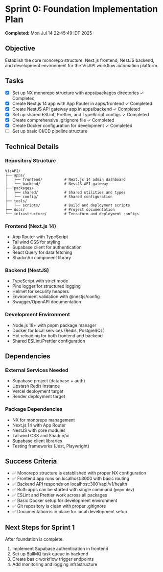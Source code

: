 # Sprint 0: Foundation Implementation Plan

**Completed:** Mon Jul 14 22:45:49 IDT 2025

## Objective

Establish the core monorepo structure, Next.js frontend, NestJS backend, and development environment for the VisAPI workflow automation platform.

## Tasks

- [x] Set up NX monorepo structure with apps/packages directories ✓ Completed
- [x] Create Next.js 14 app with App Router in apps/frontend ✓ Completed
- [x] Create NestJS API gateway app in apps/backend ✓ Completed
- [x] Set up shared ESLint, Prettier, and TypeScript configs ✓ Completed
- [x] Create comprehensive .gitignore file ✓ Completed
- [x] Create Docker configuration for development ✓ Completed
- [ ] Set up basic CI/CD pipeline structure

## Technical Details

### Repository Structure
```
VisAPI/
├── apps/
│   ├── frontend/          # Next.js 14 admin dashboard
│   └── backend/           # NestJS API gateway
├── packages/
│   ├── shared/            # Shared utilities and types
│   └── config/            # Shared configuration
├── tools/
│   └── scripts/           # Build and deployment scripts
├── docs/                  # Project documentation
└── infrastructure/        # Terraform and deployment configs
```

### Frontend (Next.js 14)
- App Router with TypeScript
- Tailwind CSS for styling
- Supabase client for authentication
- React Query for data fetching
- Shadcn/ui component library

### Backend (NestJS)
- TypeScript with strict mode
- Pino logger for structured logging
- Helmet for security headers
- Environment validation with @nestjs/config
- Swagger/OpenAPI documentation

### Development Environment
- Node.js 18+ with pnpm package manager
- Docker for local services (Redis, PostgreSQL)
- Hot reloading for both frontend and backend
- Shared ESLint/Prettier configuration

## Dependencies

### External Services Needed
- Supabase project (database + auth)
- Upstash Redis instance
- Vercel deployment target
- Render deployment target

### Package Dependencies
- NX for monorepo management
- Next.js 14 with App Router
- NestJS with core modules
- Tailwind CSS and Shadcn/ui
- Supabase client libraries
- Testing frameworks (Jest, Playwright)

## Success Criteria

- ✅ Monorepo structure is established with proper NX configuration
- ✅ Frontend app runs on localhost:3000 with basic routing
- ✅ Backend API responds on localhost:3001/api/v1/health
- ✅ Both apps can be started with single command (`pnpm dev`)
- ✅ ESLint and Prettier work across all packages
- ✅ Basic Docker setup for development environment
- ✅ Git repository is clean with proper .gitignore
- ✅ Documentation is in place for local development setup

## Next Steps for Sprint 1

After foundation is complete:
1. Implement Supabase authentication in frontend
2. Set up BullMQ task queue in backend
3. Create basic workflow trigger endpoints
4. Add monitoring and logging infrastructure